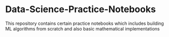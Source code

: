 # Data-Science-Practice-Notebooks
This repository contains certain practice notebooks which includes building ML algorithms from scratch and also basic mathematical implementations
